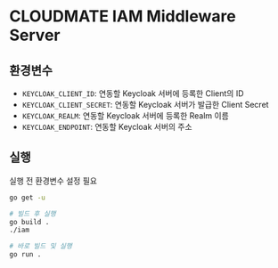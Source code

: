 # CLOUDMATE IAM Middleware Server

## 환경변수

- `KEYCLOAK_CLIENT_ID`: 연동할 Keycloak 서버에 등록한 Client의 ID
- `KEYCLOAK_CLIENT_SECRET`: 연동할 Keycloak 서버가 발급한 Client Secret
- `KEYCLOAK_REALM`: 연동할 Keycloak 서버에 등록한 Realm 이름
- `KEYCLOAK_ENDPOINT`: 연동할 Keycloak 서버의 주소

## 실행

실행 전 환경변수 설정 필요

```bash
go get -u

# 빌드 후 실행
go build .
./iam

# 바로 빌드 및 실행
go run .
```
